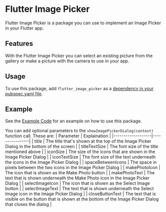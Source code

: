 # Flutter Image Picker
Flutter Image Picker is a package you can use to implement an Image Picker in your Flutter app.

## Features

With the Flutter Image Picker you can select an existing picture from the gallery or make a picture with the camera to use in your app. 

## Usage

To use this package, add `flutter_image_picker` as a [dependency in your pubspec.yaml file](https://flutter.dev/docs/development/platform-integration/platform-channels).

## Example

See the [Example Code](example/lib/main.dart) for an example on how to use this package.

You can add optional parameters to the `showImagePickerDialog(context)` function call. These are:
|     Parameter     |  Explaination  |
|-------------------|----------------|
|       title       | The title that's shown at the top of the Image Picker Dialog in the bottom of the screen |
|   titleTextSize   | The font size of the title mentioned above |
|     iconSize      | The size of the icons that are shown in the Image Picker Dialog |
|   iconTextSize    | The font size of the text underneath the icons in the Image Picker Dialog |
| spaceBetweenIcons | The space in pixels between the two icons in the Image Picker Dialog |
|   makePhotoIcon   | The icon that is shown as the Make Photo button |
|   makePhotoText   | The text that is shown underneath the Make Photo icon in the Image Picker Dialog |
|  selectImageIcon  | The icon that is shown as the Select Image button |
|  selectImageText  | The text that is shown underneath the Select Image icon in the Image Picker Dialog |
|  closeButtonText  | The text that is visible on the button that is shown at the bottom of the Image Picker Dialog that closes the dialog |
